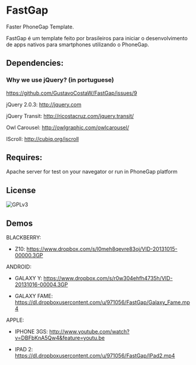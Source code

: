 FastGap
=======

Faster PhoneGap Template.

FastGap é um template feito por brasileiros para iniciar o desenvolvimento de apps nativos para smartphones utilizando o PhoneGap.

<h2>Dependencies:</h2>


<h3>Why we use jQuery? (in portuguese) </h3>

https://github.com/GustavoCostaW/FastGap/issues/9

jQuery 2.0.3:
http://jquery.com

jQuery Transit:
http://ricostacruz.com/jquery.transit/

Owl Carousel:
http://owlgraphic.com/owlcarousel/

IScroll:
http://cubiq.org/iscroll

<h2>Requires:</h2>

Apache server for test on your navegator or run in PhoneGap platform


<h2>License</h2>

![GPLv3](http://www.gnu.org/graphics/agplv3-88x31.png)


<h2>Demos</h2>


BLACKBERRY:

 * Z10:
https://www.dropbox.com/s/l0meh8qevre83oj/VID-20131015-00000.3GP



ANDROID:

 * GALAXY Y:
https://www.dropbox.com/s/r0w304ehfh4735h/VID-20131016-00004.3GP

 * GALAXY FAME:
https://dl.dropboxusercontent.com/u/971056/FastGap/Galaxy_Fame.mp4


APPLE:

 * IPHONE 3GS:
http://www.youtube.com/watch?v=DBFbKnA5Qw4&feature=youtu.be

 * IPAD 2:
https://dl.dropboxusercontent.com/u/971056/FastGap/IPad2.mp4


